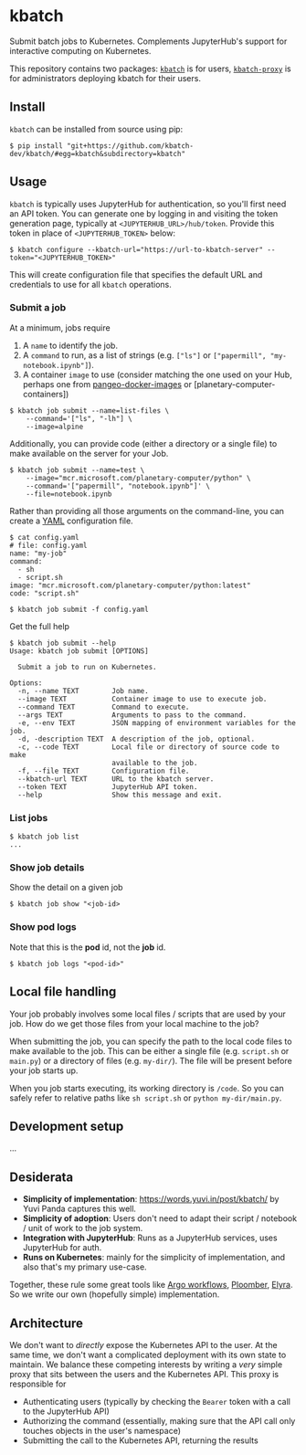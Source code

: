 # kbatch

Submit batch jobs to Kubernetes. Complements JupyterHub's support for interactive computing on Kubernetes.

This repository contains two packages: [`kbatch`](./kbatch) is for users, [`kbatch-proxy`](./kbatch-proxy) is for administrators deploying kbatch for their users.

## Install

`kbatch` can be installed from source using pip:

```
$ pip install "git+https://github.com/kbatch-dev/kbatch/#egg=kbatch&subdirectory=kbatch"
```

## Usage

`kbatch` is typically uses JupyterHub for authentication, so you'll first need an API token. You can generate one by logging in and visiting the token generation page, typically at `<JUPYTERHUB_URL>/hub/token`. Provide this token in place of `<JUPYTERHUB_TOKEN>` below:

```
$ kbatch configure --kbatch-url="https://url-to-kbatch-server" --token="<JUPYTERHUB_TOKEN>"
```

This will create configuration file that specifies the default URL and credentials to use for all `kbatch` operations.

### Submit a job

At a minimum, jobs require

1. A `name` to identify the job.
2. A `command` to run, as a list of strings (e.g. `["ls"]` or `["papermill", "my-notebook.ipynb"]`).
3. A container `image` to use (consider matching the one used on your Hub, perhaps one from [pangeo-docker-images] or [planetary-computer-containers])


```console
$ kbatch job submit --name=list-files \
    --command='["ls", "-lh"] \
    --image=alpine
```

Additionally, you can provide code (either a directory or a single file) to make available on the server
for your Job.

```console
$ kbatch job submit --name=test \
    --image="mcr.microsoft.com/planetary-computer/python" \
    --command='["papermill", "notebook.ipynb"]' \
    --file=notebook.ipynb
```

Rather than providing all those arguments on the command-line, you can create a [YAML] configuration file.

```console
$ cat config.yaml
# file: config.yaml
name: "my-job"
command:
  - sh
  - script.sh
image: "mcr.microsoft.com/planetary-computer/python:latest"
code: "script.sh"

$ kbatch job submit -f config.yaml
```

Get the full help

```console
$ kbatch job submit --help
Usage: kbatch job submit [OPTIONS]

  Submit a job to run on Kubernetes.

Options:
  -n, --name TEXT        Job name.
  --image TEXT           Container image to use to execute job.
  --command TEXT         Command to execute.
  --args TEXT            Arguments to pass to the command.
  -e, --env TEXT         JSON mapping of environment variables for the job.
  -d, -description TEXT  A description of the job, optional.
  -c, --code TEXT        Local file or directory of source code to make
                         available to the job.
  -f, --file TEXT        Configuration file.
  --kbatch-url TEXT      URL to the kbatch server.
  --token TEXT           JupyterHub API token.
  --help                 Show this message and exit.
```

### List jobs


```
$ kbatch job list
...
```

### Show job details

Show the detail on a given job

```
$ kbatch job show "<job-id>
```

### Show pod logs

Note that this is the **pod** id, not the **job** id.

```
$ kbatch job logs "<pod-id>"
```

## Local file handling

Your job probably involves some local files / scripts that are used by your job. How do we get those files from your local machine to the job?

When submitting the job, you can specify the path to the local code files to make available to the job. This can be either a single file (e.g. `script.sh` or `main.py`) or a directory of files (e.g. `my-dir/`). The file will be present before your job starts up.

When you job starts executing, its working directory is `/code`. So you can safely refer to relative paths like `sh script.sh` or `python my-dir/main.py`.

## Development setup

...

## Desiderata

- **Simplicity of implementation**: https://words.yuvi.in/post/kbatch/ by Yuvi Panda captures this well.
- **Simplicity of adoption**: Users don't need to adapt their script / notebook / unit of work to the job system.
- **Integration with JupyterHub**: Runs as a JupyterHub services, uses JupyterHub for auth.
- **Runs on Kubernetes**: mainly for the simplicity of implementation, and also that's my primary use-case.

Together, these rule some great tools like [Argo workflows](https://argoproj.github.io/workflows), [Ploomber](https://github.com/ploomber/ploomber), [Elyra](https://github.com/elyra-ai/elyra). So we write our own (hopefully simple) implementation.

## Architecture

We don't want to *directly* expose the Kubernetes API to the user. At the same time, we don't want a complicated deployment with its own state to maintain. We balance these competing interests by writing a *very* simple proxy that sits between the users and the Kubernetes API. This proxy is responsible for

- Authenticating users (typically by checking the `Bearer` token with a call to the JupyterHub API)
- Authorizing the command (essentially, making sure that the API call only touches objects in the user's namespace)
- Submitting the call to the Kubernetes API, returning the results

[kbatch-proxy]: kbatch-proxy/README.md
[pangeo-docker-images]: https://github.com/pangeo-data/pangeo-docker-images
[planetary-comupter-containers]: https://github.com/microsoft/planetary-computer-containers
[YAML]: https://yaml.org/